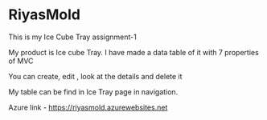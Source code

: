 # RiyasMold
This is my Ice Cube Tray assignment-1

My product is Ice cube Tray. I have made a data table of it with 7 properties of MVC

You can create, edit , look at the details and delete it

My table can be find in Ice Tray page in navigation.

Azure link - https://riyasmold.azurewebsites.net
